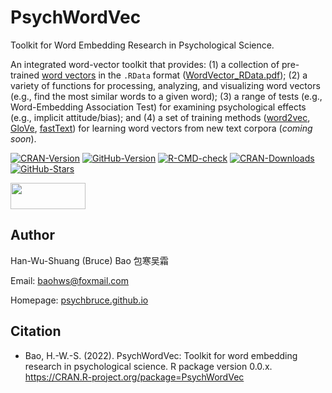 # PsychWordVec

Toolkit for Word Embedding Research in Psychological Science.

An integrated word-vector toolkit that provides: (1) a collection of pre-trained [word vectors](https://en.wikipedia.org/wiki/Word_embedding) in the `.RData` format ([WordVector_RData.pdf](https://psychbruce.github.io/WordVector_RData.pdf)); (2) a variety of functions for processing, analyzing, and visualizing word vectors (e.g., find the most similar words to a given word); (3) a range of tests (e.g., Word-Embedding Association Test) for examining psychological effects (e.g., implicit attitude/bias); and (4) a set of training methods ([word2vec](https://en.wikipedia.org/wiki/Word2vec), [GloVe](https://en.wikipedia.org/wiki/GloVe), [fastText](https://en.wikipedia.org/wiki/FastText)) for learning word vectors from new text corpora (*coming soon*).

<!-- badges: start -->

[![CRAN-Version](https://www.r-pkg.org/badges/version/PsychWordVec?color=red)](https://CRAN.R-project.org/package=PsychWordVec) [![GitHub-Version](https://img.shields.io/github/r-package/v/psychbruce/PsychWordVec?label=GitHub&color=orange)](https://github.com/psychbruce/PsychWordVec) [![R-CMD-check](https://github.com/psychbruce/PsychWordVec/workflows/R-CMD-check/badge.svg)](https://github.com/psychbruce/PsychWordVec/actions) [![CRAN-Downloads](https://cranlogs.r-pkg.org/badges/grand-total/PsychWordVec)](https://CRAN.R-project.org/package=PsychWordVec) [![GitHub-Stars](https://img.shields.io/github/stars/psychbruce/PsychWordVec?style=social)](https://github.com/psychbruce/PsychWordVec/stargazers)

<!-- badges: end -->

<img src="https://s1.ax1x.com/2020/07/28/aAjUJg.jpg" width="120px" height="42px"/>

## Author

Han-Wu-Shuang (Bruce) Bao 包寒吴霜

Email: [baohws\@foxmail.com](mailto:baohws@foxmail.com)

Homepage: [psychbruce.github.io](https://psychbruce.github.io)

## Citation

-   Bao, H.-W.-S. (2022). PsychWordVec: Toolkit for word embedding research in psychological science. R package version 0.0.x. <https://CRAN.R-project.org/package=PsychWordVec>
